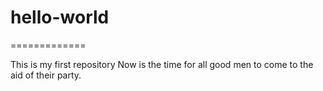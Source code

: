 # hello-world
=============


This is my first repository
Now is the time for all good men to come to the aid of their party.
